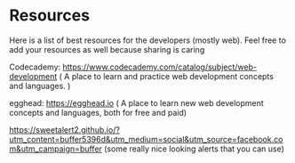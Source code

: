 # Resources
Here is a list of best resources for the developers (mostly web). Feel free to add your resources as well because sharing is caring 

Codecademy: https://www.codecademy.com/catalog/subject/web-development
( A place to learn and practice web development concepts and languages. )

egghead: https://egghead.io ( A place to learn new web development concepts and languages, both for free and paid)

https://sweetalert2.github.io/?utm_content=buffer5396d&utm_medium=social&utm_source=facebook.com&utm_campaign=buffer
(some really nice looking alerts that you can use)
